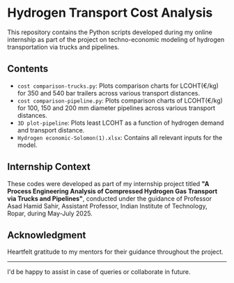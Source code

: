 # Hydrogen Transport Cost Analysis 

This repository contains the Python scripts developed during my online internship as part of the project on techno-economic modeling of hydrogen transportation via trucks and pipelines.

## Contents
- `cost comparison-trucks.py`: Plots comparison charts for LCOHT(€/kg) for 350 and 540 bar trailers across various transport distances.
- `cost comparison-pipeline.py`: Plots comparison charts of LCOHT(€/kg) for 100, 150 and 200 mm diameter pipelines across various transport distances.
- `3D plot-pipeline`: Plots least LCOHT as a function of hydrogen demand and transport distance.
- `Hydrogen economic-Solomon(1).xlsx`: Contains all relevant inputs for the model.

## Internship Context
These codes were developed as part of my internship project titled **"A Process Engineering Analysis of Compressed Hydrogen Gas Transport via Trucks and Pipelines"**, conducted under the guidance of Professor Asad Hamid Sahir, Assistant Professor, Indian Institute of Technology, Ropar, during May-July 2025.

## Acknowledgment
Heartfelt gratitude to my mentors for their guidance throughout the project.

---
I'd be happy to assist in case of queries or collaborate in future.
